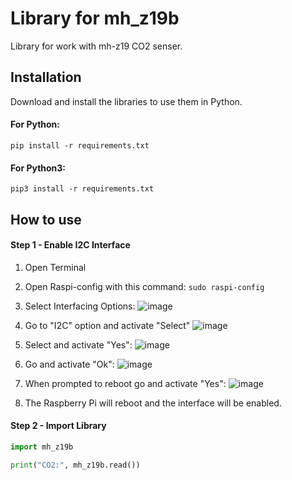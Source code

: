 # Library for mh_z19b
Library for work with mh-z19 CO2 senser.

## Installation
Download and install the libraries to use them in Python.

#### For Python:
`pip install -r requirements.txt`

#### For Python3:
`pip3 install -r requirements.txt`

## How to use

#### Step 1 - Enable I2C Interface
1) Open Terminal

2) Open Raspi-config with this command:
  `sudo raspi-config`

3) Select Interfacing Options:
![image](https://user-images.githubusercontent.com/51321197/148430343-d1092022-4f91-4425-8e72-4ece91fa0215.png)

4) Go to "I2C" option and activate "Select"
![image](https://user-images.githubusercontent.com/51321197/148430305-48a2cad5-02d9-40fd-a321-f2e6b7519966.png)

5) Select and activate "Yes":
![image](https://user-images.githubusercontent.com/51321197/148430425-99ae2b3c-7a99-44ff-ad80-410ef7b70124.png)

6) Go and activate "Ok":
![image](https://user-images.githubusercontent.com/51321197/148430534-516fdd52-416f-4bbf-b78b-fef2c10756fc.png)

7) When prompted to reboot go and activate "Yes":
![image](https://user-images.githubusercontent.com/51321197/148430602-9a17049e-21aa-4c17-9771-c0ea3da096d9.png)

8) The Raspberry Pi will reboot and the interface will be enabled.

#### Step 2 - Import Library
```python
import mh_z19b

print("CO2:", mh_z19b.read())
```
